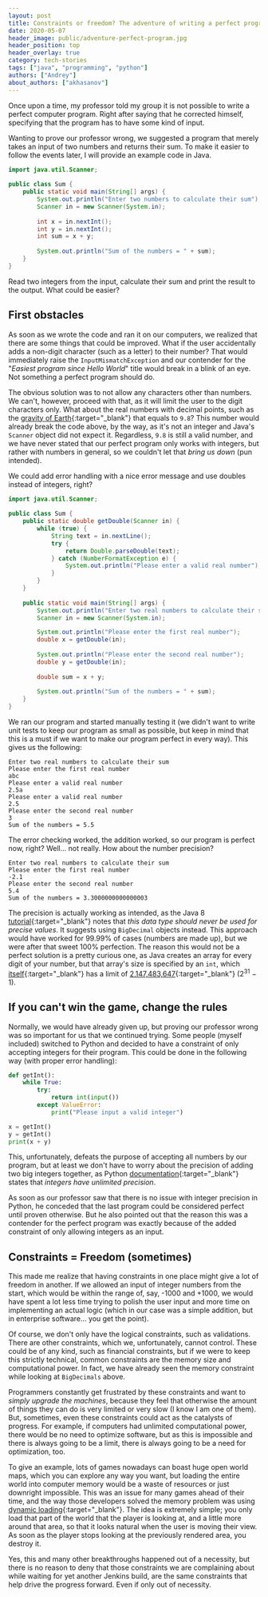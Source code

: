 ```yaml
---
layout: post
title: Constraints or freedom? The adventure of writing a perfect program
date: 2020-05-07
header_image: public/adventure-perfect-program.jpg
header_position: top
header_overlay: true
category: tech-stories
tags: ["java", "programming", "python"]
authors: ["Andrey"]
about_authors: ["akhasanov"]
---
```


Once upon a time, my professor told my group it is not possible to write a perfect computer program.
Right after saying that he corrected himself, specifying that the program has to have some kind of input.

Wanting to prove our professor wrong, we suggested a program that merely takes an input of two numbers and returns their sum.
To make it easier to follow the events later, I will provide an example code in Java.

```java
import java.util.Scanner;  
  
public class Sum {  
    public static void main(String[] args) {  
        System.out.println("Enter two numbers to calculate their sum");  
        Scanner in = new Scanner(System.in);  
  
        int x = in.nextInt();  
        int y = in.nextInt();  
        int sum = x + y;  
  
        System.out.println("Sum of the numbers = " + sum);  
    }  
}
```

Read two integers from the input, calculate their sum and print the result to the output.
What could be easier?

## First obstacles
As soon as we wrote the code and ran it on our computers, we realized that there are some things that could be improved.
What if the user accidentally adds a non-digit character (such as a letter) to their number?
That would immediately raise the `InputMismatchException` and our contender for the "*Easiest program since Hello World*" title would break in a blink of an eye.
Not something a perfect program should do.

The obvious solution was to not allow any characters other than numbers.
We can't, however, proceed with that, as it will limit the user to the digit characters only.
What about the real numbers with decimal points, such as the [gravity of Earth](https://en.wikipedia.org/wiki/Gravity_of_Earth){:target="_blank"} that equals to `9.8`?
This number would already break the code above, by the way, as it's not an integer and Java's `Scanner` object did not expect it.
Regardless, `9.8` is still a valid number, and we have never stated that our perfect program only works with integers, but rather with numbers in general, so we couldn't let that *bring us down* (pun intended).

We could add error handling with a nice error message and use doubles instead of integers, right?

```java
import java.util.Scanner;  
  
public class Sum {  
    public static double getDouble(Scanner in) {  
        while (true) {  
            String text = in.nextLine();  
            try {  
                return Double.parseDouble(text);  
            } catch (NumberFormatException e) {  
                System.out.println("Please enter a valid real number");  
            }  
        }  
    }  
  
    public static void main(String[] args) {  
        System.out.println("Enter two real numbers to calculate their sum");  
        Scanner in = new Scanner(System.in);

        System.out.println("Please enter the first real number");
        double x = getDouble(in);  
        
        System.out.println("Please enter the second real number");
        double y = getDouble(in);  
        
        double sum = x + y;  
  
        System.out.println("Sum of the numbers = " + sum);  
    }  
}
```

We ran our program and started manually testing it (we didn't want to write unit tests to keep our program as small as possible, but keep in mind that this is a must if we want to make our program perfect in every way).
This gives us the following:

```
Enter two real numbers to calculate their sum
Please enter the first real number
abc
Please enter a valid real number
2.5a
Please enter a valid real number
2.5
Please enter the second real number
3
Sum of the numbers = 5.5
```

The error checking worked, the addition worked, so our program is perfect now, right?
Well... not really.
How about the number precision?

```
Enter two real numbers to calculate their sum
Please enter the first real number
-2.1
Please enter the second real number
5.4
Sum of the numbers = 3.3000000000000003
```

The precision is actually working as intended, as the Java 8 [tutorial](https://docs.oracle.com/javase/tutorial/java/nutsandbolts/datatypes.html){:target="_blank"} notes that *this data type should never be used for precise values*.
It suggests using `BigDecimal` objects instead.
This approach would have worked for 99.99% of cases (numbers are made up), but we were after that sweet 100% perfection.
The reason this would not be a perfect solution is a pretty curious one, as Java creates an array for every digit of your number, but that array's size is specified  by an `int`, which [itself](https://stackoverflow.com/a/6792049){:target="_blank"} has a limit of [2,147,483,647](https://en.wikipedia.org/wiki/2,147,483,647){:target="_blank"} (2<sup>31</sup> − 1).

## If you can't win the game, change the rules
Normally, we would have already given up, but proving our professor wrong was so important for us that we continued trying.
Some people (myself included) switched to Python and decided to have a constraint of only accepting integers for their program.
This could be done in the following way (with proper error handling):

```py
def getInt():
    while True:
        try:
            return int(input())
        except ValueError:
            print("Please input a valid integer")

x = getInt()
y = getInt()
print(x + y)
```

This, unfortunately, defeats the purpose of accepting all numbers by our program, but at least we don't have to worry about the precision of adding two big integers together, as Python [documentation](https://docs.python.org/3/library/stdtypes.html#numeric-types-int-float-complex){:target="_blank"} states that *integers have unlimited precision*.

As soon as our professor saw that there is no issue with integer precision in Python, he conceded that the last program could be considered perfect until proven otherwise.
But he also pointed out that the reason this was a contender for the perfect program was exactly because of the added constraint of only allowing integers as an input.

## Constraints = Freedom (sometimes)
This made me realize that having constraints in one place might give a lot of freedom in another.
If we allowed an input of integer numbers from the start, which would be within the range of, say, -1000 and +1000, we would have spent a lot less time trying to polish the user input and more time on implementing an actual logic (which in our case was a simple addition, but in enterprise software... you get the point).

Of course, we don't only have the logical constraints, such as validations.
There are other constraints, which we, unfortunately, cannot control.
These could be of any kind, such as financial constraints, but if we were to keep this strictly technical, common constraints are the memory size and computational power.
In fact, we have already seen the memory constraint while looking at `BigDecimals` above.

Programmers constantly get frustrated by these constraints and want to *simply upgrade the machines*, because they feel that otherwise the amount of things they can do is very limited or very slow (I know I am one of them).
But, sometimes, even these constraints could act as the catalysts of progress.
For example, if computers had unlimited computational power, there would be no need to optimize software, but as this is impossible and there is always going to be a limit, there is always going to be a need for optimization, too.

To give an example, lots of games nowadays can boast huge open world maps, which you can explore any way you want, but loading the entire world into computer memory would be a waste of resources or just downright impossible.
This was an issue for many games ahead of their time, and the way those developers solved the memory problem was using [dynamic loading](https://tvtropes.org/pmwiki/pmwiki.php/Main/DynamicLoading){:target="_blank"}.
The idea is extremely simple; you only load that part of the world that the player is looking at, and a little more around that area, so that it looks natural when the user is moving their view.
As soon as the player stops looking at the previously rendered area, you destroy it.

Yes, this and many other breakthroughs happened out of a necessity, but there is no reason to deny that those constraints we are complaining about while waiting for yet another Jenkins build, are the same constraints that help drive the progress forward.
Even if only out of necessity.